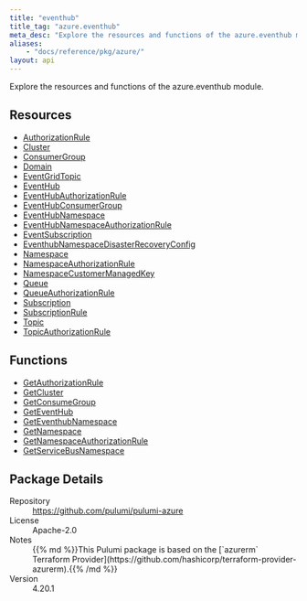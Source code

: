 ```yaml
---
title: "eventhub"
title_tag: "azure.eventhub"
meta_desc: "Explore the resources and functions of the azure.eventhub module."
aliases:
    - "docs/reference/pkg/azure/"
layout: api
---
```


<!-- WARNING: this file was generated by Pulumi Docs Generator. -->
<!-- Do not edit by hand unless you're certain you know what you are doing! -->

Explore the resources and functions of the azure.eventhub module.

<h2 id="resources">Resources</h2>
<ul class="api">
    <li><a href="authorizationrule" title="AuthorizationRule"><span class="symbol resource"></span>AuthorizationRule</a></li>
    <li><a href="cluster" title="Cluster"><span class="symbol resource"></span>Cluster</a></li>
    <li><a href="consumergroup" title="ConsumerGroup"><span class="symbol resource"></span>ConsumerGroup</a></li>
    <li><a href="domain" title="Domain"><span class="symbol resource"></span>Domain</a></li>
    <li><a href="eventgridtopic" title="EventGridTopic"><span class="symbol resource"></span>EventGridTopic</a></li>
    <li><a href="eventhub" title="EventHub"><span class="symbol resource"></span>EventHub</a></li>
    <li><a href="eventhubauthorizationrule" title="EventHubAuthorizationRule"><span class="symbol resource"></span>EventHubAuthorizationRule</a></li>
    <li><a href="eventhubconsumergroup" title="EventHubConsumerGroup"><span class="symbol resource"></span>EventHubConsumerGroup</a></li>
    <li><a href="eventhubnamespace" title="EventHubNamespace"><span class="symbol resource"></span>EventHubNamespace</a></li>
    <li><a href="eventhubnamespaceauthorizationrule" title="EventHubNamespaceAuthorizationRule"><span class="symbol resource"></span>EventHubNamespaceAuthorizationRule</a></li>
    <li><a href="eventsubscription" title="EventSubscription"><span class="symbol resource"></span>EventSubscription</a></li>
    <li><a href="eventhubnamespacedisasterrecoveryconfig" title="EventhubNamespaceDisasterRecoveryConfig"><span class="symbol resource"></span>EventhubNamespaceDisasterRecoveryConfig</a></li>
    <li><a href="namespace" title="Namespace"><span class="symbol resource"></span>Namespace</a></li>
    <li><a href="namespaceauthorizationrule" title="NamespaceAuthorizationRule"><span class="symbol resource"></span>NamespaceAuthorizationRule</a></li>
    <li><a href="namespacecustomermanagedkey" title="NamespaceCustomerManagedKey"><span class="symbol resource"></span>NamespaceCustomerManagedKey</a></li>
    <li><a href="queue" title="Queue"><span class="symbol resource"></span>Queue</a></li>
    <li><a href="queueauthorizationrule" title="QueueAuthorizationRule"><span class="symbol resource"></span>QueueAuthorizationRule</a></li>
    <li><a href="subscription" title="Subscription"><span class="symbol resource"></span>Subscription</a></li>
    <li><a href="subscriptionrule" title="SubscriptionRule"><span class="symbol resource"></span>SubscriptionRule</a></li>
    <li><a href="topic" title="Topic"><span class="symbol resource"></span>Topic</a></li>
    <li><a href="topicauthorizationrule" title="TopicAuthorizationRule"><span class="symbol resource"></span>TopicAuthorizationRule</a></li>
</ul>

<h2 id="functions">Functions</h2>
<ul class="api">
    <li><a href="getauthorizationrule" title="GetAuthorizationRule"><span class="symbol function"></span>GetAuthorizationRule</a></li>
    <li><a href="getcluster" title="GetCluster"><span class="symbol function"></span>GetCluster</a></li>
    <li><a href="getconsumegroup" title="GetConsumeGroup"><span class="symbol function"></span>GetConsumeGroup</a></li>
    <li><a href="geteventhub" title="GetEventHub"><span class="symbol function"></span>GetEventHub</a></li>
    <li><a href="geteventhubnamespace" title="GetEventhubNamespace"><span class="symbol function"></span>GetEventhubNamespace</a></li>
    <li><a href="getnamespace" title="GetNamespace"><span class="symbol function"></span>GetNamespace</a></li>
    <li><a href="getnamespaceauthorizationrule" title="GetNamespaceAuthorizationRule"><span class="symbol function"></span>GetNamespaceAuthorizationRule</a></li>
    <li><a href="getservicebusnamespace" title="GetServiceBusNamespace"><span class="symbol function"></span>GetServiceBusNamespace</a></li>
</ul>

<h2 id="package-details">Package Details</h2>
<dl class="package-details">
	<dt>Repository</dt>
	<dd><a href="https://github.com/pulumi/pulumi-azure">https://github.com/pulumi/pulumi-azure</a></dd>
	<dt>License</dt>
	<dd>Apache-2.0</dd>
	<dt>Notes</dt>
	<dd>{{% md %}}This Pulumi package is based on the [`azurerm` Terraform Provider](https://github.com/hashicorp/terraform-provider-azurerm).{{% /md %}}</dd>
	<dt>Version</dt>
	<dd>4.20.1</dd>
</dl>

